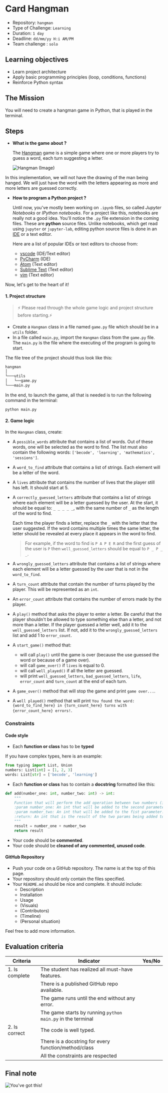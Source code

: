 # Card Hangman

- Repository: `hangman`
- Type of Challenge: `Learning`
- Duration: `1 day`
- Deadline: `dd/mm/yy H:i AM/PM`
- Team challenge : `solo`

## Learning objectives

- Learn project architecture
- Apply basic programming principles (loop, conditions, functions)
- Reinforce Python syntax

## The Mission

You will need to create a hangman game in Python, that is played in the terminal.

## Steps

- **What is the game about ?**

  The [Hangman](<https://en.wikipedia.org/wiki/Hangman_(game)>) game is a simple game where one or more players try to guess a word, each turn suggesting a letter.

  ![Hangman (Image)](https://upload.wikimedia.org/wikipedia/commons/thumb/f/f4/Hangman_game.jpg/800px-Hangman_game.jpg)

In this implementation, we will not have the drawing of the man being hanged. We will just have the word with the letters appearing as more and more letters are guessed correctly.

- **How to program a Python project ?**

  Until now, you've mostly been working on `.ipynb` files, so called _Jupyter Notebooks_ or _IPython notebooks_.
  For a project like this, notebooks are really not a good idea. You'll notice the `.py` file extension in the coming files. These are **python** source files.
  Unlike notebooks, which get read using `jupyter` or `jupyter-lab`,
  editing python source files is done in an [IDE](https://en.wikipedia.org/wiki/Integrated_development_environment) or a text editor.

  Here are a list of popular IDEs or text editors to choose from:

  - [vscode](https://code.visualstudio.com/) (IDE/Text editor)
  - [PyCharm](https://www.jetbrains.com/pycharm/) (IDE)
  - [Atom](https://atom.io/) (Text editor)
  - [Sublime Text](https://www.sublimetext.com/) (Text editor)
  - [vim](https://www.vim.org/) (Text editor)

Now, let's get to the heart of it!

#### 1. Project structure

> ⚡ Please read through the whole game logic and project structure before starting.⚡

- Create a `Hangman` class in a file named `game.py` file which should be in a `utils` folder.
- In a file called `main.py`, import the `Hangman` class from the `game.py` file. The `main.py` is the file where the executing of the program is going to start.

The file tree of the project should thus look like this:

```bash
hangman
│
└───utils
│   └──game.py
└───main.py
```

In the end, to launch the game, all that is needed is to run the following command in the terminal:

```bash
python main.py
```

#### 2. Game logic

In the `Hangman` class, create:

- A `possible_words` attribute that contains a list of words. Out of these words, one will be selected as the word to find. The list must also contain the following words: `['becode', 'learning', 'mathematics', 'sessions']`.
- A `word_to_find` attribute that contains a list of strings. Each element will be a letter of the word.
- A `lives` attribute that contains the number of lives that the player still has left. It should start at 5.
- A `correctly_guessed_letters` attribute that contains a list of strings where each element will be a letter guessed by the user. At the start, it should be equal to: `_ _ _ _ _`, with the same number of `_` as the length of the word to find.

  Each time the player finds a letter, replace the `_` with the letter that the user suggested. If the word contains multiple times the same letter, the letter should be revealed at every place it appears in the word to find.

  > For example, if the word to find is `P A P E R` and the first guess of the user is `P` then `well_guessed_letters` should be equal to `P _ P _ _`.

- A `wrongly_guessed_letters` attribute that contains a list of strings where each element will be a letter guessed by the user that is not in the `word_to_find`.
- A `turn_count` attribute that contain the number of turns played by the player. This will be represented as an `int`.
- An `error_count` attribute that contains the number of errors made by the player.
- A `play()` method that asks the player to enter a letter. Be careful that the player shouldn't be allowed to type something else than a letter, and not more than a letter. If the player guessed a letter well, add it to the `well_guessed_letters` list. If not, add it to the `wrongly_guessed_letters` list and add 1 to `error_count`.
- A `start_game()` method that:
  - will call `play()` until the game is over (because the use guessed the word or because of a game over).
  - will call `game_over()` if `lives` is equal to 0.
  - will call `well_played()` if all the letter are guessed.
  - will print `well_guessed_letters`, `bad_guessed_letters`, `life`, `error_count` and `turn_count` at the end of each turn.
- A `game_over()` method that will stop the game and print `game over...`.
- A `well played()` method that will print `You found the word: {word_to_find_here} in {turn_count_here} turns with {error_count_here} errors!`.

### Constraints

#### Code style

- Each **function or class** has to be **typed**

If you have complex types, here is an example:

```python
from typing import List, Union
numbers: List[int] = [1, 2, 3]
words: List[str] = ['becode', 'learning']
```

- Each **function or class** has to contain a **docstring** formatted like this:

```python
def add(number_one: int, number_two: int) -> int:
    """
    Function that will perform the add operation between two numbers (in params).
    :param number_one: An int that will be added to the second parameter.
    :param number_two: An int that will be added to the fist parameter.
    :return: An int that is the result of the two params being added to each other.
    """
    result = number_one + number_two
    return result
```

- Your code should be **commented**.
- Your code should be **cleaned of any commented, unused code**.

#### GitHub Repository

- Push your code on a GitHub repository. The name is at the top of this page.
- Your repository should only contain the files specified.
- Your `README.md` should be nice and complete.
  It should include:
  - Description
  - Installation
  - Usage
  - (Visuals)
  - (Contributors)
  - (Timeline)
  - (Personal situation)

Feel free to add more information.

## Evaluation criteria

| Criteria       | Indicator                                                   | Yes/No |
| -------------- | ----------------------------------------------------------- | ------ |
| 1. Is complete | The student has realized all must-have features.            |        |
|                | There is a published GitHub repo available.                 |        |
|                | The game runs until the end without any error.              |        |
|                | The game starts by running `python main.py` in the terminal |        |
| 2. Is correct  | The code is well typed.                                     |        |
|                | There is a docstring for every function/method/class        |        |
|                | All the constraints are respected                           |        |

## Final note

![You've got this!](https://media.giphy.com/media/BcCoMy2A0eYELrRZ6O/giphy.gif)
